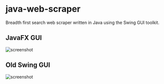 # java-web-scraper
Breadth first search web scraper written in Java using the Swing GUI toolkit.

## JavaFX GUI
![screenshot](https://raw.githubusercontent.com/evan-buss/web-scraper-swing/master/screenshot/screenshot2.png)

## Old Swing GUI
![screenshot](https://raw.githubusercontent.com/evan-buss/web-scraper-swing/master/screenshot/main.png)



